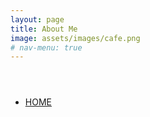 ```yaml
---
layout: page
title: About Me
image: assets/images/cafe.png
# nav-menu: true
---
```


<!-- Main -->
<div id="main" class="alt">

<!-- One -->
<section id="one">
	<div class="inner">
		<header class="major">
		</header>
<html>
    <head>
        <meta charset="utf-8">
        <meta name="viewport" content="width=device-width, user-scalable=no, minimum-scale=1.0, maximum-scale=1.0">
        <title>COVID-19 Timeline</title>
        <script src="https://cdn.jsdelivr.net/npm/three@0.115.0/build/three.min.js" integrity="sha256-BKLpj/JlS+Fk4HENt+eiU5TifNz5GsSAl3KpXe80Lxc=" crossorigin="anonymous"></script>
        <script src="https://cdn.jsdelivr.net/npm/hammerjs@2.0.8/hammer.min.js" integrity="sha256-eVNjHw5UeU0jUqPPpZHAkU1z4U+QFBBY488WvueTm88=" crossorigin="anonymous"></script>
        <script src="https://cdn.jsdelivr.net/npm/nouislider@14.2.0/distribute/nouislider.min.js" integrity="sha256-mJEhSPx2bNn3ZLSPbXX0xNS6gdmEYIhb7NXK0K5edjk=" crossorigin="anonymous"></script>        
        <script src="https://cdn.jsdelivr.net/npm/wnumb@1.2.0/wNumb.min.js" integrity="sha256-DkHIFUKQfqQ7jA6GnWR9ZyB4Jb+j+dOuY12vnYq8xjk=" crossorigin="anonymous"></script>
        <script src="https://cdnjs.cloudflare.com/ajax/libs/topojson/3.0.2/topojson.min.js" integrity="sha256-tHoAPGoNdhIR28YHl9DWLzeRfdwigkH7OCBXMrHXhoM=" crossorigin="anonymous"></script>
        <script src="https://cdnjs.cloudflare.com/ajax/libs/animejs/3.2.0/anime.min.js" integrity="sha256-hBMojZuWKocCflyaG8T19KBq9OlTlK39CTxb8AUWKhY=" crossorigin="anonymous"></script>        
        <script src="https://cdnjs.cloudflare.com/ajax/libs/dat-gui/0.7.7/dat.gui.min.js" integrity="sha256-8IvN8DiAvwO7J3WLqoRDg2/XfkOxcB0urCTU4x0kBOM=" crossorigin="anonymous"></script>
        <script src="https://cdn.jsdelivr.net/npm/proj4@2.6.1/dist/proj4-src.min.js"></script>
        <link href="https://fonts.googleapis.com/css2?family=Roboto:wght@500&display=swap" rel="stylesheet">
        <link href="https://cdn.jsdelivr.net/npm/nouislider@14.2.0/distribute/nouislider.min.css" rel="stylesheet">
        <script src="https://cdn.jsdelivr.net/npm/feather-icons@4.28.0/dist/feather.min.js" integrity="sha256-XfzdiC+S1keia+s9l07y7ye5a874sBq67zK4u7LTjvk=" crossorigin="anonymous"></script>
        <link href="/assets/css/main.css" rel="stylesheet">
        <script src="/assets/js/Country.js"></script>
        <script src="/assets/js/CovidCountryData.js"></script>        
        <link rel="stylesheet" href="/assets/css/gallery.css">
    </head>
    <body> 
        <nav>
            <div class="row">
                <div class="col-md-9">
                    <ul>
                        <li><a href="../">HOME</a></li>
                    </ul>
                </div>
            </div>
        </nav>       
        <canvas id="mainCanvas"></canvas>
        <div class="overlay bottomGUI">
            <div class="country_name"></div>
            <div class="total_confirmed"></div>
            <div class="play_controls">
                <i id="btnPlay" data-feather="play-circle"></i>
                <i id="btnStop" data-feather="pause-circle" style="display: none;"></i>
            </div>
            <div class="date"></div>        
            <div id="dateSlider" class="slider"></div>
        </div>        
        <div class="overlay mouse_coordinates" style="display: none;"></div>
        <dialog id="favDialog">
        <form method="dialog">
            <div class="dialog_header">
                <h1>Interactive map/timeline of the COVID-19 virus</h1>            
                <i id="btnClose" data-feather="x"></i>
            </div>
            
            <hr>
            Data provided by <a href="https://github.com/CSSEGISandData" target="_blank">CSSE at Johns Hopkins University</a>
            <br />
            <br />
            <br />
            <span class="last_updated">Data Updated: May 1, 2020</span>
            <br />
            <br />
            <br />
            <a class="github" href="https://github.com/Melonman0/COVID-19-Timeline-Map" target="_blank"><i data-feather="github"></i></a>
        </form>
        </dialog>

        <script>
            let slider = document.querySelector("#dateSlider");
            let canvas = document.querySelector("#mainCanvas");
            let scene = new THREE.Scene();            
            let camera = new THREE.PerspectiveCamera(75, window.innerWidth / window.innerHeight, 0.1, 1000);             
            let renderer = new THREE.WebGLRenderer({canvas});  
            let cameraUpdatePos = new THREE.Vector3(0, 45, 200);
            let numberformatter = wNumb({ thousand: ',' });
            let shortDateFormat = { month:"numeric", day:"numeric", year: "2-digit"};
            
            //Used with proj4.js to convert longitudes and latitudes to my custom map format
            let firstProjection = "+proj=merc +a=55 +b=55 +lat_ts=0.0 +lon_0=0.0 +x_0=0.0 +y_0=0 +k=1.0 +units=m +nadgrids=@null +wktext  +no_defs";
            let secondProjection = "+proj=longlat +a=55 +b=55 +lat_ts=0.0 +lon_0=0.0 +x_0=0.0 +y_0=0 +k=1.0 +units=m +nadgrids=@null +wktext  +no_defs";

            let proj = proj4(firstProjection,secondProjection);
            
            let raycastObjs = [];
            let lineObjs = [];
            let covidJSON = {};
            let covidCountryList = [];
            let SELECTED = null;
            let isPlaying = false;
            let clock = new THREE.Clock();
            let startTime = clock.getElapsedTime();

            
            init();
            setupEventListeners();
            createGUI();
            animate();


            function init() {
                clock.start();
                feather.replace();
                scene.background = new THREE.Color(0x000F1A);
                renderer.setSize(window.innerWidth/1.4, window.innerHeight/1.4);             
                canvas = renderer.domElement;
                
                fetch("/assets/world_map_web_merc.json").then((response) => {
                    return response.json();
                }).then((topology) => {
                    let features = topojson.feature(topology, topology.objects.world_map);
                    console.log(features);
                    console.log(topojson.bbox(topology));

                    for (const feature of features.features) {
                        let country = new Country(feature.geometry, feature.properties);                        
                        let shape = country.createShape();
                        let line = country.createLine();
                        raycastObjs.push(shape);
                        lineObjs.push(line);

                        // Workaround due to South Africa not having proper hole rendering
                        if (country.properties.NAME === "Lesotho" || country.properties.NAME === "Baikonur") {
                            shape.position.z = .1;
                            line.position.z = .1;
                        }
                        
                        scene.add(shape);
                        scene.add(line);
                    }               
                });

                fetch("/assets/covid_data.json").then((response) => {
                    return response.json();
                }).then((json) => {
                    covidJSON = json;

                    for (const country of covidJSON){                            
                        let covidData = new CovidCountryData(country);
                        
                        covidData.setConfirmed(FIRST_DATA_DATE.toLocaleDateString("en", shortDateFormat));

                        covidCountryList.push(covidData);
                        raycastObjs.push(covidData.mesh);
                        scene.add(covidData.mesh);                                            
                    }
                    
                    let totalConfirmed = CovidCountryData.getTotalConfirmedByDate(FIRST_DATA_DATE.toLocaleDateString("en", shortDateFormat), covidCountryList, numberformatter);
                    <!-- document.querySelector(".total_confirmed").innerText = `Total Confirmed: ${totalConfirmed}`; -->
                });

                noUiSlider.create(slider, {
                    animate: false,
                    range: {
                        min: FIRST_DATA_DATE.getTime(),
                        max: LAST_DATA_DATE.getTime()
                    },
                    start: FIRST_DATA_DATE.getTime(),
                    format: {
                        to: function(value) {
                            return new Date(value).toLocaleDateString("en", shortDateFormat);
                        },
                        from: function(value) {
                            return parseInt(value);
                        }
                    },
                    pips: {
                        mode: 'values', 
                        values: [FIRST_DATA_DATE.getTime(), 
                            <!-- new Date("2/1/2020").getTime(), -->
                            <!-- new Date("3/1/2020").getTime(), -->
                            <!-- new Date("4/1/2020").getTime(), -->
                            LAST_DATA_DATE.getTime()],
                        density: 8,
                        format: {
                            to: function(value) {
                                return new Date(value).toLocaleDateString("en", ({ month:"numeric", day:"numeric"}));
                            }
                        }
                    }
                });
            }

            
            function animate() {
                requestAnimationFrame(animate);
                let delta = clock.getDelta();
                startTime += delta;                
                
                camera.position.x = cameraUpdatePos.x;                
                camera.position.y = cameraUpdatePos.y;
                camera.position.z = cameraUpdatePos.z;
                
                for(const data of covidCountryList) {
                    data.renderUpdate(delta);                                            
                }

                if(isPlaying) {
                    if( startTime >= .200 ) {
                        var value = new Date(slider.noUiSlider.get());
                        value.setDate(value.getDate() + 1);
                        slider.noUiSlider.set(value.getTime());
                        startTime = 0;

                        if(value.getTime() >= LAST_DATA_DATE.getTime()) {
                            isPlaying = false;
                            document.querySelector("#btnPlay").style.display = "inline";
                            document.querySelector("#btnStop").style.display = "none";
                        }
                    }
                }
                
                renderer.render(scene, camera);
            }


            function setupEventListeners() {
                let raycaster = new THREE.Raycaster();
                let mouse = new THREE.Vector2();
                let INTERSECTED = null;
                

                canvas.addEventListener("click", onDocumentClick, false);
                function onDocumentClick(event) {                                                        
                    mouse.x = (event.clientX / renderer.domElement.clientWidth) * 2 - 1;
                    mouse.y = -(event.clientY / renderer.domElement.clientHeight) * 2 + 1;
                    raycaster.setFromCamera(mouse, camera);

                    let intersects = raycaster.intersectObjects(raycastObjs);
                    let divName = document.querySelector(".country_name");

                    if (intersects.length > 0) {

                        if (SELECTED) {
                            SELECTED.material.color.set(SELECTED.userData.shapeColor);
                        }

                        SELECTED = intersects[0].object;
                        SELECTED.material.color.set(0x164B91);

                        if(SELECTED.userData.properties) {
                            divName.innerText = SELECTED.userData.properties.NAME;
                        } else if(SELECTED.userData.data) {
                            divName.innerText = SELECTED.userData.getInfoString(slider.noUiSlider.get(), numberformatter);
                        }
                        
                        console.log(SELECTED.userData)

                    } else {

                        if (SELECTED) {
                            SELECTED.material.color.set(SELECTED.userData.shapeColor);
                            divName.innerText = "";
                        }

                        SELECTED = null;
                    }
                    
                }


                canvas.addEventListener("wheel", onDocumentMouseWheel, false);
                function onDocumentMouseWheel(event) {
                    let direction = Math.sign(event.deltaY);
                    let moveToZ = camera.position.z + (direction * 40);
                    moveToZ = THREE.MathUtils.clamp(moveToZ, 30, 200);

                    anime({
                        targets: cameraUpdatePos,
                        z: moveToZ,
                        duration: 500,
                        easing: "easeOutQuad"
                    })
                }

                
                canvas.addEventListener("mousemove", onMouseMove, false);
                function onMouseMove(event) {
                    event.preventDefault();                    

                    mouse.x = (event.clientX / renderer.domElement.clientWidth) * 2 - 1;
                    mouse.y = -(event.clientY / renderer.domElement.clientHeight) * 2 + 1;

                    let mouseVec = new THREE.Vector3();
                    mouseVec.set( 
                            (event.clientX / window.innerWidth/1.4) * 2 - 1, 
                            -(event.clientY / window.innerHeight/1.4) * 2 + 1, 
                            0.5 
                        );

                    mouseVec.unproject( camera );
                    mouseVec.sub(camera.position).normalize();                        
                    let distance = - camera.position.z / mouseVec.z;
                    mouseVec.multiplyScalar( distance );

                    raycaster.setFromCamera(mouse, camera);

                    let divCoords = document.querySelector(".mouse_coordinates");
                    let projCoords = proj.forward({x:mouseVec.x, y:mouseVec.y});
                    let testInverse = proj.inverse({x:projCoords.x, y:projCoords.y});
                    divCoords.innerText = `Client Coords: ${event.clientX}, ${event.clientY}
                    Clip Space Coords: ${mouse.x}, ${mouse.y}
                    World Coords : ${mouseVec.x}, ${mouseVec.y}
                    projCoords: ${projCoords.x}, ${projCoords.y}
                    testInverse: ${testInverse.x}, ${testInverse.y}
                    `;

                    let intersects = raycaster.intersectObjects(raycastObjs);

                    if (intersects.length > 0) {
                        if (INTERSECTED && INTERSECTED != SELECTED) {                            
                            INTERSECTED.material.color.set(INTERSECTED.userData.shapeColor);
                        }

                        INTERSECTED = intersects[0].object;

                        if (INTERSECTED != SELECTED) {
                            INTERSECTED.material.color.setHex(0x666666);
                        }

                    } else {
                        if (INTERSECTED && INTERSECTED != SELECTED) {
                            INTERSECTED.material.color.set(INTERSECTED.userData.shapeColor);
                        }
                    } 
                }

                let hammertime = new Hammer(canvas);
                let lastScale = 1;
                let zoomOffset = new THREE.Vector3(0,0,0);
                hammertime.get('pinch').set({ enable: true });
                hammertime.on("pinchstart pinchin pinchout pinchend", function(ev) {
                    console.log(ev.center)
                    let moveToZ = camera.position.z;
                    
                    if (ev.scale < lastScale) {
                        moveToZ += 1 * (1/ev.scale);
                    } else if (ev.scale > lastScale) {
                        moveToZ -= 1 * ev.scale;
                    }
                    lastScale = ev.scale;

                    if(ev.type === "pinchend") {                        
                        lastScale = 1;
                    }    

                    cameraUpdatePos.z = THREE.MathUtils.clamp(moveToZ, 30, 200);;
                });

                

                let startPos = new THREE.Vector3();
                let currentPos = new THREE.Vector3(); 
                let delta = new THREE.Vector3();
                hammertime.on("panstart panmove", function(ev) {
                    if(ev.type === "panstart") {                        
                        startPos.set( 
                            (ev.srcEvent.clientX / window.innerWidth/1.4) * 2 - 1, 
                            -(ev.srcEvent.clientY / window.innerHeight/1.4) * 2 + 1, 
                            0.5 
                        );

                        startPos.unproject( camera );
                        startPos.sub(camera.position).normalize();                        
                        let distance = - camera.position.z / startPos.z;
                        startPos.multiplyScalar( distance )
                        
                        startPos.x += cameraUpdatePos.x;
                        startPos.y += cameraUpdatePos.y;
                    }

                    if (ev.type === "panmove") 
                    {                    
                        currentPos.set( 
                            (ev.srcEvent.clientX / window.innerWidth/1.4) * 2 - 1, 
                            -(ev.srcEvent.clientY / window.innerHeight/1.4) * 2 + 1, 
                            0.5 
                        );         
                        

                        currentPos.unproject( camera );
                        currentPos.sub(camera.position).normalize();
                        let distance = - camera.position.z / currentPos.z;
                        currentPos.multiplyScalar( distance );
                        
                        delta.subVectors(startPos, currentPos);                                                 

                        cameraUpdatePos.x = THREE.MathUtils.clamp(delta.x, -200, 200);
                        cameraUpdatePos.y = THREE.MathUtils.clamp(delta.y, -50, 140); //Y clamp is strange because Antartica has been removed, but the coordinates stayed the same
                    }
                });

                window.addEventListener("resize", onWindowResize, false);
                function onWindowResize() {
                    camera.aspect = window.innerWidth / window.innerHeight;
                    camera.updateProjectionMatrix();

                    renderer.setSize(window.innerWidth, window.innerHeight);
                }

                let divName = document.querySelector(".country_name");
                slider.noUiSlider.on("update", (value) => {                    
                    let dateSelected = new Date(value);
                    let totalConfirmed = CovidCountryData.getTotalConfirmedByDate(value, covidCountryList, numberformatter);

                    document.querySelector(".date").innerText = dateSelected.toLocaleDateString("en", ({ month:"long", day:"numeric", year: "numeric"}));                    
                    <!-- document.querySelector(".total_confirmed").innerText = `Total Confirmed: ${totalConfirmed}`; -->
                    if(SELECTED && SELECTED.userData.data) {
                        divName.innerText = SELECTED.userData.getInfoString(slider.noUiSlider.get(), numberformatter);
                    }

                    for(const data of covidCountryList) {
                         data.setConfirmed(value)
                    }
                });

                slider.noUiSlider.on("start", (value) => {
                    isPlaying = false;
                    document.querySelector("#btnPlay").style.display = "inline";
                    document.querySelector("#btnStop").style.display = "none";
                });

                let btnPlay = document.querySelector("#btnPlay");
                let btnStop = document.querySelector("#btnStop");
                btnPlay.addEventListener("click", btnPlayClick, false);
                function btnPlayClick() {
                    isPlaying = true;
                    btnPlay.style.display = "none";
                    btnStop.style.display = "inline";
                }

                btnStop.addEventListener("click", btnStopClick, false)
                function btnStopClick() {
                    isPlaying = false;
                    btnPlay.style.display = "inline";
                    btnStop.style.display = "none";
                }

            }

            function createGUI() {
                let Config = {                    
                    ShowAbout: function () {
                        let favDialog = document.getElementById("favDialog");
                        let btnClose = document.getElementById("btnClose"); 
                        favDialog.showModal();                        
                        
                        btnClose.addEventListener("click", function close() {
                            favDialog.close();
                            btnClose.removeEventListener("click", close);
                        });
                    }, 
                }
                let gui = new dat.GUI();
                gui.width = 260;                
                gui.add(CovidCountryData, "useLinearScale").name("Use Linear Scaling").onChange(() => {
                    let date = slider.noUiSlider.get();
                    for(const data of covidCountryList) {
                         data.setConfirmed(date);
                    }
                });
                gui.add(Config, "ShowAbout").name("About");
                gui.close();
            }
            
        </script>
    </body>
</html>